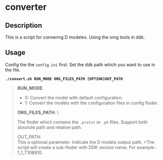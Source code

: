 # converter

## Description

This is a script for convering D modeles. Using the omg tools in ddk.

## Usage

Config the the `config.ini` first. Set the ddk path which you want to use in the file.

**```./convert.sh RUN_MODE ORG_FILES_PATH [OPTION]OUT_PATH```**

>**RUN_MODE**:
>
>- 0: Convert the model with default configuration.
>- 1: Convert the models with the configuration files in config floder.
>
>**ORG_FILES_PATH**: \
>
>The floder which contains the `.protxt` or `.ph` files. Support both absolute path and relative path.
>
>*OUT_PATH*: \
This a optional parameter. Indicate the D models output path. >The script will create a sub-floder with DDK version name. For example : 1_1_T10B810.
